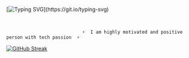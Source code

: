 [![Typing SVG](https://readme-typing-svg.demolab.com?font=Fuzzy+Bubbles&size=18&pause=200&color=F7EF44&background=79797900&center=true&multiline=true&width=435&lines=Hi+there!+%F0%9F%91%8B;Welcome+to+my+profile!+Hope+you+like+it!)](https://git.io/typing-svg)

<br />

                                ⚡  I am highly motivated and positive person with tech passion  ⚡ 


[![GitHub Streak](https://streak-stats.demolab.com?user=zabethye&theme=python-dark&border_radius=6.5&fire=DD2727)](https://git.io/streak-stats)
<br />
<br />
